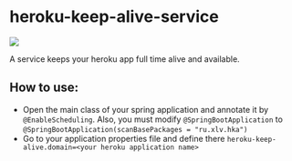 # heroku-keep-alive-service

[![](https://jitpack.io/v/Evgeniy-xlv/heroku-keep-alive-service.svg)](https://jitpack.io/#Evgeniy-xlv/heroku-keep-alive-service)

A service keeps your heroku app full time alive and available.

## How to use:

* Open the main class of your spring application and annotate it by `@EnableScheduling`. 
  Also, you must modify `@SpringBootApplication` to `@SpringBootApplication(scanBasePackages = "ru.xlv.hka")`
* Go to your application properties file and define there `heroku-keep-alive.domain=<your heroku application name>`

